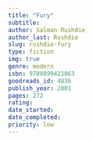 ```yaml
---
title: "Fury"
subtitle: 
author: Salman Rushdie
author_last: Rushdie
slug: rushdie-fury
type: fiction
img: true
genre: modern
isbn: 9780099421863
goodreads_id: 4836
publish_year: 2001
pages: 272
rating: 
date_started:
date_completed:
priority: low
---
```

